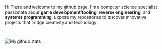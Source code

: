 Hi There and welcome to my github page. I'm a computer science specialist passionate about **game development/tooling**, **reverse engineering**, and **systems programming**. Explore my repositories to discover innovative projects that bridge creativity and technology!

<br>

![My github stats](https://github-readme-stats.vercel.app/api?username=hosseinmehrpooya&theme=dark&show_icons=true&bg_color=00000000)
